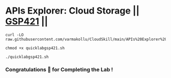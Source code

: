 # APIs Explorer: Cloud Storage || [GSP421](https://www.cloudskillsboost.google/focuses/3632?parent=catalog) ||

```
curl -LO raw.githubusercontent.com/varmakollu/CloudSkill/main/APIs%20Explorer%20Cloud%20Storage/quicklabgsp421.sh

chmod +x quicklabgsp421.sh

./quicklabgsp421.sh

```
### Congratulations 🎉 for Completing the Lab !
